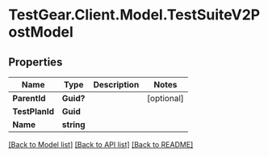 # TestGear.Client.Model.TestSuiteV2PostModel

## Properties

Name | Type | Description | Notes
------------ | ------------- | ------------- | -------------
**ParentId** | **Guid?** |  | [optional] 
**TestPlanId** | **Guid** |  | 
**Name** | **string** |  | 

[[Back to Model list]](../README.md#documentation-for-models) [[Back to API list]](../README.md#documentation-for-api-endpoints) [[Back to README]](../README.md)

